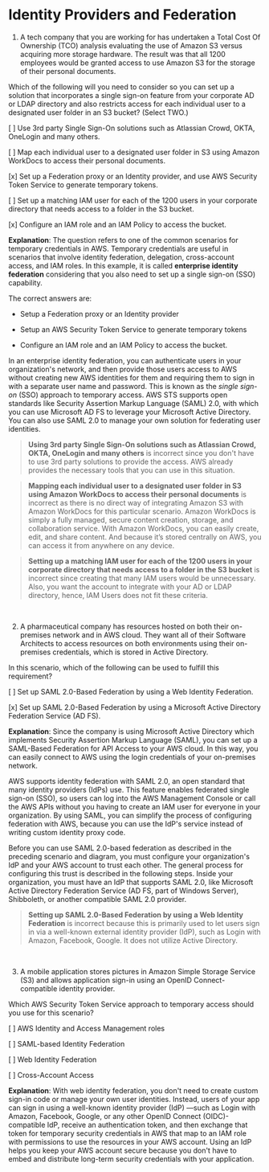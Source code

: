 # Identity Providers and Federation

1. A tech company that you are working for has undertaken a Total Cost Of Ownership (TCO) analysis evaluating the use of Amazon S3 versus acquiring more storage hardware. The result was that all 1200 employees would be granted access to use Amazon S3 for the storage of their personal documents.

Which of the following will you need to consider so you can set up a solution that incorporates a single sign-on feature from your corporate AD or LDAP directory and also restricts access for each individual user to a designated user folder in an S3 bucket? (Select TWO.)

[ ] Use 3rd party Single Sign-On solutions such as Atlassian Crowd, OKTA, OneLogin and many others.

[ ] Map each individual user to a designated user folder in S3 using Amazon WorkDocs to access their personal documents.

[x] Set up a Federation proxy or an Identity provider, and use AWS Security Token Service to generate temporary tokens.

[ ] Set up a matching IAM user for each of the 1200 users in your corporate directory that needs access to a folder in the S3 bucket.

[x] Configure an IAM role and an IAM Policy to access the bucket.

**Explanation**: The question refers to one of the common scenarios for temporary credentials in AWS. Temporary credentials are useful in scenarios that involve identity federation, delegation, cross-account access, and IAM roles. In this example, it is called **enterprise identity federation** considering that you also need to set up a single sign-on (SSO) capability.

The correct answers are:

* Setup a Federation proxy or an Identity provider

* Setup an AWS Security Token Service to generate temporary tokens

* Configure an IAM role and an IAM Policy to access the bucket.

In an enterprise identity federation, you can authenticate users in your organization's network, and then provide those users access to AWS without creating new AWS identities for them and requiring them to sign in with a separate user name and password. This is known as the *single sign-on* (SSO) approach to temporary access. AWS STS supports open standards like Security Assertion Markup Language (SAML) 2.0, with which you can use Microsoft AD FS to leverage your Microsoft Active Directory. You can also use SAML 2.0 to manage your own solution for federating user identities.

> **Using 3rd party Single Sign-On solutions such as Atlassian Crowd, OKTA, OneLogin and many others** is incorrect since you don't have to use 3rd party solutions to provide the access. AWS already provides the necessary tools that you can use in this situation.

> **Mapping each individual user to a designated user folder in S3 using Amazon WorkDocs to access their personal documents** is incorrect as there is no direct way of integrating Amazon S3 with Amazon WorkDocs for this particular scenario. Amazon WorkDocs is simply a fully managed, secure content creation, storage, and collaboration service. With Amazon WorkDocs, you can easily create, edit, and share content. And because it’s stored centrally on AWS, you can access it from anywhere on any device.

> **Setting up a matching IAM user for each of the 1200 users in your corporate directory that needs access to a folder in the S3 bucket** is incorrect since creating that many IAM users would be unnecessary. Also, you want the account to integrate with your AD or LDAP directory, hence, IAM Users does not fit these criteria.

<br />

2. A pharmaceutical company has resources hosted on both their on-premises network and in AWS cloud. They want all of their Software Architects to access resources on both environments using their on-premises credentials, which is stored in Active Directory.

In this scenario, which of the following can be used to fulfill this requirement?

[ ] Set up SAML 2.0-Based Federation by using a Web Identity Federation.

[x] Set up SAML 2.0-Based Federation by using a Microsoft Active Directory Federation Service (AD FS).

**Explanation**: Since the company is using Microsoft Active Directory which implements Security Assertion Markup Language (SAML), you can set up a SAML-Based Federation for API Access to your AWS cloud. In this way, you can easily connect to AWS using the login credentials of your on-premises network.

AWS supports identity federation with SAML 2.0, an open standard that many identity providers (IdPs) use. This feature enables federated single sign-on (SSO), so users can log into the AWS Management Console or call the AWS APIs without you having to create an IAM user for everyone in your organization. By using SAML, you can simplify the process of configuring federation with AWS, because you can use the IdP's service instead of writing custom identity proxy code.

Before you can use SAML 2.0-based federation as described in the preceding scenario and diagram, you must configure your organization's IdP and your AWS account to trust each other. The general process for configuring this trust is described in the following steps. Inside your organization, you must have an IdP that supports SAML 2.0, like Microsoft Active Directory Federation Service (AD FS, part of Windows Server), Shibboleth, or another compatible SAML 2.0 provider.

> **Setting up SAML 2.0-Based Federation by using a Web Identity Federation** is incorrect because this is primarily used to let users sign in via a well-known external identity provider (IdP), such as Login with Amazon, Facebook, Google. It does not utilize Active Directory.

<br />

3. A mobile application stores pictures in Amazon Simple Storage Service (S3) and allows application sign-in using an OpenID Connect-compatible identity provider.

Which AWS Security Token Service approach to temporary access should you use for this scenario?

[ ] AWS Identity and Access Management roles

[ ] SAML-based Identity Federation

[ ] Web Identity Federation

[ ] Cross-Account Access

**Explanation**: With web identity federation, you don't need to create custom sign-in code or manage your own user identities. Instead, users of your app can sign in using a well-known identity provider (IdP) —such as Login with Amazon, Facebook, Google, or any other OpenID Connect (OIDC)-compatible IdP, receive an authentication token, and then exchange that token for temporary security credentials in AWS that map to an IAM role with permissions to use the resources in your AWS account. Using an IdP helps you keep your AWS account secure because you don't have to embed and distribute long-term security credentials with your application.

<br />
